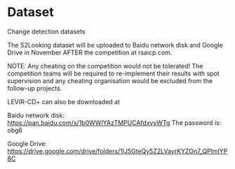 # Dataset
Change detection datasets

The S2Looking dataset will be uploaded to Baidu network disk and Google Drive in November AFTER the competition at rsaicp.com.

NOTE: Any cheating on the competition would not be tolerated! The competition teams will be required to re-implement their results with spot supervision and any cheating organisation would be excluded from the follow-up projects.


LEVIR-CD+ can also be downloaded at

Baidu network disk:  https://pan.baidu.com/s/1b0WWlYAzTMPUCAfdxyyWTg  The password is: obg6

Google Drive: https://drive.google.com/drive/folders/1lJ5GteQy5Z2LVayrKYZOn7_QPImlYP8C
